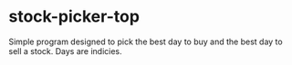 # stock-picker-top
Simple program designed to pick the best day to buy and the best day to sell a stock. Days are indicies.
